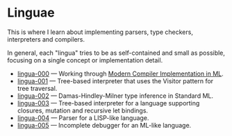 # Linguae

This is where I learn about implementing parsers, type checkers, interpreters
and compilers.

In general, each "lingua" tries to be as self-contained and small as possible,
focusing on a single concept or implementation detail.

- [lingua-000](lingua-000) — Working through [Modern Compiler Implementation in ML][0].
- [lingua-001](lingua-001) — Tree-based interpreter that uses the Visitor pattern for tree traversal.
- [lingua-002](lingua-002) — Damas-Hindley-Milner type inference in Standard ML.
- [lingua-003](lingua-003) — Tree-based interpreter for a language supporting closures, mutation and recursive let bindings.
- [lingua-004](lingua-004) — Parser for a LISP-like language.
- [lingua-005](lingua-005) — Incomplete debugger for an ML-like language.

[0]: http://www.amazon.com/Modern-Compiler-Implementation-Andrew-Appel/dp/0521607647/

